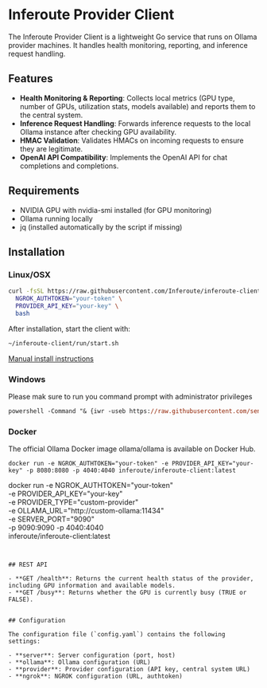 # Inferoute Provider Client

The Inferoute Provider Client is a lightweight Go service that runs on Ollama provider machines. It handles health monitoring, reporting, and inference request handling.

## Features

- **Health Monitoring & Reporting**: Collects local metrics (GPU type, number of GPUs, utilization stats, models available) and reports them to the central system.
- **Inference Request Handling**: Forwards inference requests to the local Ollama instance after checking GPU availability.
- **HMAC Validation**: Validates HMACs on incoming requests to ensure they are legitimate.
- **OpenAI API Compatibility**: Implements the OpenAI API for chat completions and completions.

## Requirements

- NVIDIA GPU with nvidia-smi installed (for GPU monitoring)
- Ollama running locally
- jq (installed automatically by the script if missing)

## Installation

### Linux/OSX

```bash
curl -fsSL https://raw.githubusercontent.com/Inferoute/inferoute-client/main/scripts/install.sh | \
  NGROK_AUTHTOKEN="your-token" \
  PROVIDER_API_KEY="your-key" \
  bash
```


After installation, start the client with:
```bash
~/inferoute-client/run/start.sh
```
[Manual install instructions](https://github.com/inferoute/inferoute-client/blob/main/docs/linux.md)

### Windows

Please mak sure to run you command prompt with administrator privileges

```ps
powershell -Command "& {iwr -useb https://raw.githubusercontent.com/sentnl/inferoute-client/main/scripts/windows-install.bat -OutFile windows-install.bat}" && windows-install.bat
```

### Docker

The official Ollama Docker image ollama/ollama is available on Docker Hub.

```
docker run -e NGROK_AUTHTOKEN="your-token" -e PROVIDER_API_KEY="your-key" -p 8080:8080 -p 4040:4040 inferoute/inferoute-client:latest
```
docker run -e NGROK_AUTHTOKEN="your-token" \
           -e PROVIDER_API_KEY="your-key" \
           -e PROVIDER_TYPE="custom-provider" \
           -e OLLAMA_URL="http://custom-ollama:11434" \
           -e SERVER_PORT="9090" \
           -p 9090:9090 -p 4040:4040 \
           inferoute/inferoute-client:latest
```


## REST API 

- **GET /health**: Returns the current health status of the provider, including GPU information and available models.
- **GET /busy**: Returns whether the GPU is currently busy (TRUE or FALSE).


## Configuration

The configuration file (`config.yaml`) contains the following settings:

- **server**: Server configuration (port, host)
- **ollama**: Ollama configuration (URL)
- **provider**: Provider configuration (API key, central system URL)
- **ngrok**: NGROK configuration (URL, authtoken)




